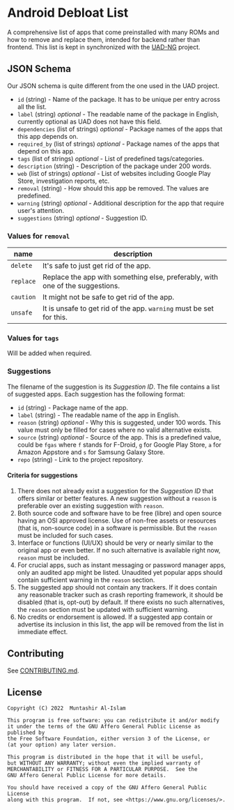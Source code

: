 # Android Debloat List

A comprehensive list of apps that come preinstalled with many ROMs and how to remove and replace them, intended for
backend rather than frontend. This list is kept in synchronized with
the [UAD-NG](https://github.com/Universal-Debloater-Alliance/universal-android-debloater-next-generation) project.

## JSON Schema

Our JSON schema is quite different from the one used in the UAD project.

- `id` (string) - Name of the package. It has to be unique per entry across all the list.
- `label` (string) _optional_ - The readable name of the package in English, currently optional as UAD does not have
  this field.
- `dependencies` (list of strings) _optional_ - Package names of the apps that this app depends on.
- `required_by` (list of strings) _optional_ - Package names of the apps that depend on this app.
- `tags` (list of strings) _optional_ - List of predefined tags/categories.
- `description` (string) - Description of the package under 200 words.
- `web` (list of strings) _optional_ - List of websites including Google Play Store, investigation reports, etc.
- `removal` (string) - How should this app be removed. The values are predefined.
- `warning` (string) _optional_ - Additional description for the app that require user's attention.
- `suggestions` (string) _optional_ - Suggestion ID.

### Values for `removal`

| name      | description                                                                   |
|-----------|-------------------------------------------------------------------------------|
| `delete`  | It's safe to just get rid of the app.                                         |
| `replace` | Replace the app with something else, preferably, with one of the suggestions. |
| `caution` | It might not be safe to get rid of the app.                                   |
| `unsafe`  | It is unsafe to get rid of the app. `warning` must be set for this.           |

### Values for `tags`

Will be added when required.

### Suggestions

The filename of the suggestion is its _Suggestion ID_. The file contains a list of suggested apps. Each suggestion has
the following format:

- `id` (string) - Package name of the app.
- `label` (string) - The readable name of the app in English.
- `reason` (string) _optional_ - Why this is suggested, under 100 words. This value must only be filled for cases where
  no valid alternative exists.
- `source` (string) _optional_ - Source of the app. This is a predefined value, could be `fgas` where `f` stands for
  F-Droid, `g` for Google Play Store, `a` for Amazon Appstore and `s` for Samsung Galaxy Store.
- `repo` (string) - Link to the project repository.

#### Criteria for suggestions

1. There does not already exist a suggestion for the _Suggestion ID_ that offers similar or better features. A new
   suggestion without a `reason` is preferable over an existing suggestion with `reason`.
2. Both source code and software have to be free (libre) and open source having an OSI approved license. Use of non-free
   assets or resources (that is, non-source code) in a software is permissible. But the `reason` must be included for
   such cases.
3. Interface or functions (UI/UX) should be very or nearly similar to the original app or even better. If no such
   alternative is available right now, `reason` must be included.
4. For crucial apps, such as instant messaging or password manager apps, only an audited app might be listed. Unaudited 
   yet popular apps should contain sufficient warning in the `reason` section.
5. The suggested app should not contain any trackers. If it does contain any reasonable tracker such as crash reporting
   framework, it should be disabled (that is, opt-out) by default. If there exists no such alternatives, the `reason`
   section must be updated with sufficient warning.
6. No credits or endorsement is allowed. If a suggested app contain or advertise its inclusion in this list, the app
   will be removed from the list in immediate effect.

## Contributing

See [CONTRIBUTING.md](./CONTRIBUTING.md).

## License

```
Copyright (C) 2022  Muntashir Al-Islam

This program is free software: you can redistribute it and/or modify
it under the terms of the GNU Affero General Public License as published by
the Free Software Foundation, either version 3 of the License, or
(at your option) any later version.

This program is distributed in the hope that it will be useful,
but WITHOUT ANY WARRANTY; without even the implied warranty of
MERCHANTABILITY or FITNESS FOR A PARTICULAR PURPOSE.  See the
GNU Affero General Public License for more details.

You should have received a copy of the GNU Affero General Public License
along with this program.  If not, see <https://www.gnu.org/licenses/>.
```